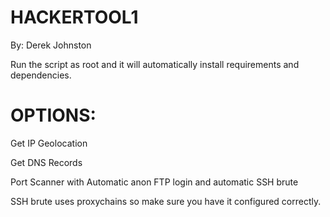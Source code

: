 # HACKERTOOL1
By: Derek Johnston

Run the script as root and it will automatically install requirements and dependencies.
  
# OPTIONS:  
  Get IP Geolocation
  
  
  Get DNS Records
  
  
  Port Scanner with Automatic anon FTP login and automatic SSH brute
  
  
  
  SSH brute uses proxychains so make sure you have it configured correctly.


